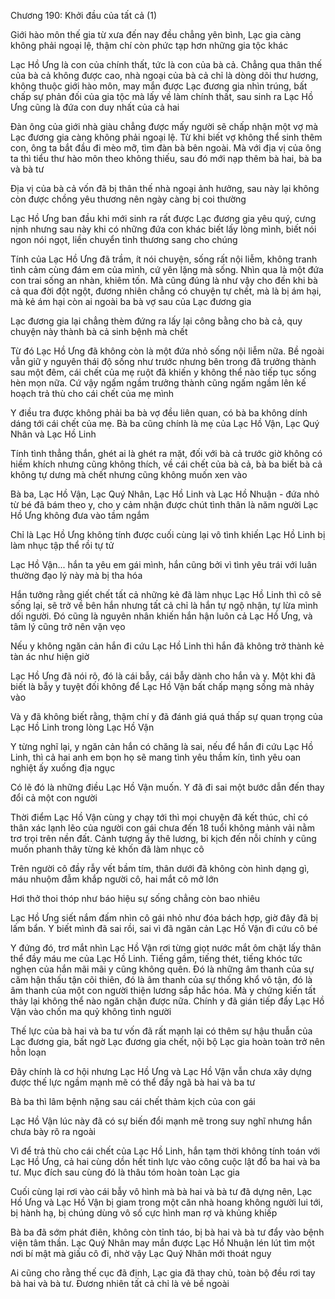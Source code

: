 




Chương 190: Khởi đầu của tất cả (1)

Giới hào môn thế gia từ xưa đến nay đều chẳng yên bình, Lạc gia càng không phải ngoại lệ, thậm chí còn phức tạp hơn những gia tộc khác

Lạc Hồ Ưng là con của chính thất, tức là con của bà cả. Chẳng qua thân thế của bà cả không được cao, nhà ngoại của bà cả chỉ là dòng dõi thư hương, không thuộc giới hào môn, may mắn được Lạc đương gia nhìn trúng, bất chấp sự phản đối của gia tộc mà lấy về làm chính thất, sau sinh ra Lạc Hồ Ưng cũng là đứa con duy nhất của cả hai

Đàn ông của giới nhà giàu chẳng được mấy người sẽ chấp nhận một vợ mà Lạc đương gia càng không phải ngoại lệ. Từ khi biết vợ không thể sinh thêm con, ông ta bắt đầu đi mèo mỡ, tìm đàn bà bên ngoài. Mà với địa vị của ông ta thì tiểu thư hào môn theo không thiếu, sau đó mới nạp thêm bà hai, bà ba và bà tư

Địa vị của bà cả vốn đã bị thân thế nhà ngoại ảnh hưởng, sau này lại không còn được chồng yêu thương nên ngày càng bị coi thường

Lạc Hồ Ưng ban đầu khi mới sinh ra rất được Lạc đương gia yêu quý, cưng nịnh nhưng sau này khi có những đứa con khác biết lấy lòng mình, biết nói ngon nói ngọt, liền chuyển tình thương sang cho chúng

Tính của Lạc Hồ Ưng đã trầm, ít nói chuyện, sống rất nội liễm, không tranh tình cảm cùng đám em của mình, cứ yên lặng mà sống. Nhìn qua là một đứa con trai sống an nhàn, khiêm tốn. Mà cũng đúng là như vậy cho đến khi bà cả qua đời đột ngột, đương nhiên chẳng có chuyện tự chết, mà là bị ám hại, mà kẻ ám hại còn ai ngoài ba bà vợ sau của Lạc đương gia

Lạc đương gia lại chẳng thèm đứng ra lấy lại công bằng cho bà cả, quy chuyện này thành bà cả sinh bệnh mà chết

Từ đó Lạc Hồ Ưng đã không còn là một đứa nhỏ sống nội liễm nữa. Bề ngoài vẫn giữ y nguyên thái độ sống như trước nhưng bên trong đã trưởng thành sau một đêm, cái chết của mẹ ruột đã khiến y không thể nào tiếp tục sống hèn mọn nữa. Cứ vậy ngấm ngầm trưởng thành cũng ngấm ngầm lên kế hoạch trả thù cho cái chết của mẹ mình

Y điều tra được không phải ba bà vợ đều liên quan, có bà ba không dính dáng tới cái chết của mẹ. Bà ba cũng chính là mẹ của Lạc Hồ Vận, Lạc Quý Nhân và Lạc Hồ Linh

Tính tình thẳng thắn, ghét ai là ghét ra mặt, đối với bà cả trước giờ không có hiềm khích nhưng cũng không thích, về cái chết của bà cả, bà ba biết bà cả không tự dưng mà chết nhưng cũng không muốn xen vào

Bà ba, Lạc Hồ Vận, Lạc Quý Nhân, Lạc Hồ Linh và Lạc Hồ Nhuận - đứa nhỏ từ bé đã bám theo y, cho y cảm nhận được chút tình thân là năm người Lạc Hồ Ưng không đưa vào tầm ngắm

Chỉ là Lạc Hồ Ưng không tính được cuối cùng lại vô tình khiến Lạc Hồ Linh bị làm nhục tập thể rồi tự tử

Lạc Hồ Vận... hắn ta yêu em gái mình, hắn cũng bởi vì tình yêu trái với luân thường đạo lý này mà bị tha hóa

Hắn tưởng rằng giết chết tất cả những kẻ đã làm nhục Lạc Hồ Linh thì cô sẽ sống lại, sẽ trở về bên hắn nhưng tất cả chỉ là hắn tự ngộ nhận, tự lừa mình dối người. Đó cũng là nguyên nhân khiến hắn hận luôn cả Lạc Hồ Ưng, và tâm lý cũng trở nên vặn vẹo

Nếu y không ngăn cản hắn đi cứu Lạc Hồ Linh thì hắn đã không trở thành kẻ tàn ác như hiện giờ

Lạc Hồ Ưng đã nói rõ, đó là cái bẫy, cái bẫy dành cho hắn và y. Một khi đã biết là bẫy y tuyệt đối không để Lạc Hồ Vận bất chấp mạng sống mà nhảy vào

Và y đã không biết rằng, thậm chí y đã đánh giá quá thấp sự quan trọng của Lạc Hồ Linh trong lòng Lạc Hồ Vận

Y từng nghĩ lại, y ngăn cản hắn có chăng là sai, nếu để hắn đi cứu Lạc Hồ Linh, thì cả hai anh em bọn họ sẽ mang tình yêu thầm kín, tình yêu oan nghiệt ấy xuống địa ngục

Có lẽ đó là những điều Lạc Hồ Vận muốn. Y đã đi sai một bước dẫn đến thay đổi cả một con người

Thời điểm Lạc Hồ Vận cùng y chạy tới thì mọi chuyện đã kết thúc, chỉ có thân xác lạnh lẽo của người con gái chưa đến 18 tuổi không mảnh vải nằm trơ trọi trên nền đất. Cảnh tượng ấy thê lương, bi kịch đến nỗi chính y cũng muốn phanh thây từng kẻ khốn đã làm nhục cô

Trên người cô đầy rẫy vết bầm tím, thân dưới đã không còn hình dạng gì, máu nhuộm đẫm khắp người cô, hai mắt cô mở lớn

Hơi thở thoi thóp như báo hiệu sự sống chẳng còn bao nhiêu

Lạc Hồ Ưng siết nắm đấm nhìn cô gái nhỏ như đóa bách hợp, giờ đây đã bị lấm bẩn. Y biết mình đã sai rồi, sai vì đã ngăn cản Lạc Hồ Vận đi cứu cô bé

Y đứng đó, trơ mắt nhìn Lạc Hồ Vận rơi từng giọt nước mắt ôm chặt lấy thân thể đầy máu me của Lạc Hồ Linh. Tiếng gầm, tiếng thét, tiếng khóc tức nghẹn của hắn mãi mãi y cũng không quên. Đó là những âm thanh của sự căm hận thấu tận cõi thiên, đó là âm thanh của sự thống khổ vô tận, đó là âm thanh của một con người thiện lương sắp hắc hóa. Mà y chứng kiến tất thảy lại không thể nào ngăn chặn được nữa. Chính y đã gián tiếp đẩy Lạc Hồ Vận vào chốn ma quỷ không tình người

Thế lực của bà hai và ba tư vốn đã rất mạnh lại có thêm sự hậu thuẫn của Lạc đương gia, bất ngờ Lạc đương gia chết, nội bộ Lạc gia hoàn toàn trở nên hỗn loạn

Đây chính là cơ hội nhưng Lạc Hồ Ưng và Lạc Hồ Vận vẫn chưa xây dựng được thế lực ngầm mạnh mẽ có thể đẩy ngã bà hai và ba tư

Bà ba thì lâm bệnh nặng sau cái chết thảm kịch của con gái

Lạc Hồ Vận lúc này đã có sự biến đổi mạnh mẽ trong suy nghĩ nhưng hắn chưa bày rõ ra ngoài

Vì để trả thù cho cái chết của Lạc Hồ Linh, hắn tạm thời không tính toán với Lạc Hồ Ưng, cả hai cùng dồn hết tinh lực vào công cuộc lật đổ ba hai và ba tư. Mục đích sau cùng đó là thâu tóm hoàn toàn Lạc gia

Cuối cùng lại rơi vào cái bẫy vô hình mà bà hai và bà tư đã dựng nên, Lạc Hồ Ưng và Lạc Hồ Vận bị giam trong một căn nhà hoang không người lui tới, bị hành hạ, bị chúng dùng vô số cực hình man rợ và khủng khiếp

Bà ba đã sớm phát điên, không còn tỉnh táo, bị bà hai và bà tư đẩy vào bệnh viện tâm thần. Lạc Quý Nhân may mắn được Lạc Hồ Nhuận lén lút tìm một nơi bí mật mà giấu cô đi, nhờ vậy Lạc Quý Nhân mới thoát nguy

Ai cũng cho rằng thế cục đã định, Lạc gia đã thay chủ, toàn bộ đều rơi tay bà hai và bà tư. Đương nhiên tất cả chỉ là vẻ bề ngoài




